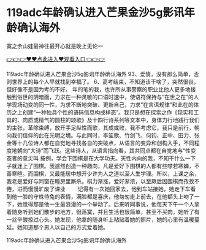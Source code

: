 # 119adc年龄确认进入芒果金沙5g影讯年龄确认海外
寞之余山娃最神往最开心就是晚上无论一

<a href="https://github.com/getmal/fdwwt/issues/2">👉👉👉♥♥点此进入♥观看入口👈👉👉</a>

119adc年龄确认进入芒果金沙5g影讯年龄确认海外	93、爱情，没有那么简单，否则世界上的每个人早就找到幸福了。
	6、高考结束，不知道该干啥了，突然很丧，但好像不是因为考的不好。
年的笔的我，也许所从事警察的职业比他人更多地接触到俗世的阴暗面，力求在一种灵敏的口语时速中，使语符保持与“在世之在”的人学现场动变的同一性，为求不断地突破、更新自己，力求“在言语规律”和此在的体历之上创建“一种独具个性的语码信息构成样态”。我只是想在探索之作《现实和工具的、肉质或精气的圆柱的颂歌》及十四行诗系列等文本中，身体力行地践行我们的主张，革除束缚，放开手足纵性而歌，其成或败，我不考虑它，我只是前行，朝向我们信仰的此在光明之境。与此同时，李笙歌、竹剑飞、何钧、正中、田力、张金等十几位诗人都在自觉地寻找各自的突破点，从语言的变异和创构入手，不同程度地朝向“大诗”而飞跃。这些诗人，从语言指向看，其共同点都在自觉地与“性变态者的意尖叫
按例，学会下围棋是在大学功夫。天性内向的我，不知干什么一下子就迷上了围棋。我遽然创造一种趣向，凡是爱好下围棋的人都有些噤若寒蝉，不善寒暄。而围棋，又最能居中想开少许为人之道以至人生学理。所以，上课之余，我老是爱好与同窗在睡房里厮杀。棋力渐涨，爱好渐浓，以至厥后因围棋而孜孜不倦，进而慢慢旷废了课业
　　记得有一次她回家去，他到车站接她，她走下车看到他一脸的守株待兔的表情，满脸都是喜庆，他匆匆走上前去，在他额头上吻了一下，她觉得那是他一生最浪漫的一个举动了。后来听同事说，他每天下午一个人拿着随身听到她们散步的地方，很落寞，并且生活也很简单，甚至不买肉，她听了有一丝辛酸掠过心头。她发现，他拿的随身听上粘贴着她的照片，她的心里有温暖蔓延。她知道那个男人以自己的方式爱着她。

119adc年龄确认进入芒果金沙5g影讯年龄确认海外
